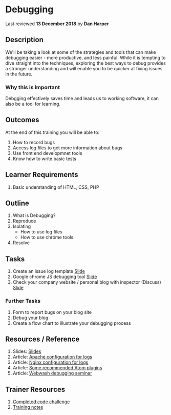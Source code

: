 # Debugging
Last reviewed **13 December 2018** by **Dan Harper**

## Description
We'll be taking a look at some of the strategies and tools that can make debugging easier - more productive, and less painful. While it is tempting to dive straight into the techniques, exploring the best ways to debug provides a stronger understanding and will enable you to be quicker at fixing issues in the future.   

### Why this is important
Debgging effectively saves time and leads us to working software, it can also be a tool for learning.

## Outcomes

At the end of this training you will be able to:
1. How to record bugs
1. Access log files to get more information about bugs
1. Use front end developmnet tools
1. Know how to write basic tests

## Learner Requirements

1. Basic understanding of HTML, CSS, PHP

## Outline

1. What is Debugging?
1. Reproduce
1. Isolating
      - How to use log files
      - How to use chrome tools.
1. Resolve

## Tasks
1. Create an issue log template [Slide](https://docs.google.com/presentation/d/14jrEmastWeUkI67XktiTBz1KIWhZk7ltJILYQM18Seg/edit#slide=id.g2f6e41d8b5_0_223)
1. Google chrome JS debugging tool [Slide](https://docs.google.com/presentation/d/14jrEmastWeUkI67XktiTBz1KIWhZk7ltJILYQM18Seg/edit#slide=id.g2f6e41d8b5_0_223/)
1. Check your company website / personal blog with inspector (Discuss) [Slide](https://docs.google.com/presentation/d/14jrEmastWeUkI67XktiTBz1KIWhZk7ltJILYQM18Seg/edit#slide=id.g2f6e41d8b5_0_44)

### Further Tasks
1. Form to report bugs on your blog site
1. Debug your blog
1. Create a flow chart to illustrate your debugging process

## Resources / Reference
1. Slides: [Slides](https://docs.google.com/presentation/d/14jrEmastWeUkI67XktiTBz1KIWhZk7ltJILYQM18Seg/edit?usp=sharing)
1. Article: [Apache configuration for logs](https://www.sitepoint.com/configuring-web-logs-apache/)
1. Article: [Nginx configuration for logs](http://nginx.org/en/docs/debugging_log.html)
1. Article: [Some recommended Atom plugins](https://mark.ie/blog/web-development/my-atom-packages)
1. Article: [Webwash debugging seminar](https://www.youtube.com/watch?v=yi8WZQIxpqY)

## Trainer Resources
1. [Completed code challenge](#)
1. [Training notes](#)
